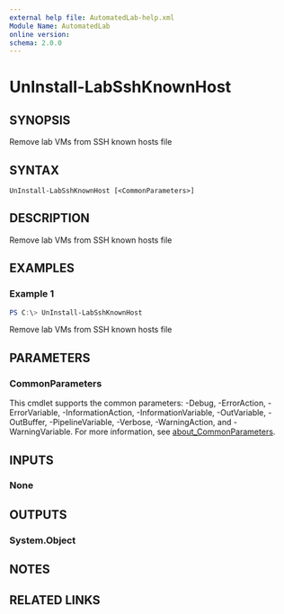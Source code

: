 ```yaml
---
external help file: AutomatedLab-help.xml
Module Name: AutomatedLab
online version:
schema: 2.0.0
---
```


# UnInstall-LabSshKnownHost

## SYNOPSIS
Remove lab VMs from SSH known hosts file

## SYNTAX

```
UnInstall-LabSshKnownHost [<CommonParameters>]
```

## DESCRIPTION
Remove lab VMs from SSH known hosts file

## EXAMPLES

### Example 1
```powershell
PS C:\> UnInstall-LabSshKnownHost
```

Remove lab VMs from SSH known hosts file

## PARAMETERS

### CommonParameters
This cmdlet supports the common parameters: -Debug, -ErrorAction, -ErrorVariable, -InformationAction, -InformationVariable, -OutVariable, -OutBuffer, -PipelineVariable, -Verbose, -WarningAction, and -WarningVariable. For more information, see [about_CommonParameters](http://go.microsoft.com/fwlink/?LinkID=113216).

## INPUTS

### None

## OUTPUTS

### System.Object
## NOTES

## RELATED LINKS
